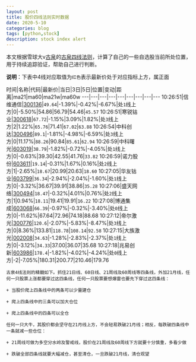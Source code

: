 ```yaml
---
layout: post
title: 股价四线法则实时数据
date: 2020-5-10
categories: blog
tags: [python,stock]
description: stock index alert
---
```



本文根据雪球大v[古泉](https://xueqiu.com/u/7148646888)的[古泉四线法则](https://xueqiu.com/7148646888/130498192)，计算了自己的一些自选股当前所处位置，用于持续追踪验证，帮助自己进行判断。

**说明**：下表中4线对应取值为`红色`表示最新价处于对应指标上方，属正面

时间|名称|代码|最新价|当日|3日|5日|位置|变动|距离|ma21|ma60|ma21w|ma60w
---|---|---|---|---|---|---|---|---
10:26:51|信维通信|[300136](https://xueqiu.com/S/SZ300136)|`49.64`|-1.39%|-0.42%|-6.67%|处`1`线上方|0|-5.50%|54.86|56.79|54.46|`45.57`
10:26:51|寒锐钴业|[300618](https://xueqiu.com/S/SZ300618)|`67.72`|-1.15%|3.09%|1.82%|处`3`线上方|2|1.22%|`65.76`|71.41|`67.02`|`63.88`
10:26:54|中科创达|[300496](https://xueqiu.com/S/SZ300496)|`89.1`|-1.81%|-4.98%|-6.59%|处`3`线上方|0|11.17%|`88.26`|90.84|`85.61`|`62.94`
10:26:59|中科曙光|[603019](https://xueqiu.com/S/SH603019)|`38.79`|-1.82%|-0.72%|-4.05%|处`1`线上方|0|-0.63%|39.30|42.55|41.76|`33.82`
10:26:59|诺力股份|[603611](https://xueqiu.com/S/SH603611)|`19.14`|-0.31%|1.67%|0.16%|处`2`线上方|1|-2.65%|`18.67`|20.99|20.63|`18.60`
10:27:05|华友钴业|[603799](https://xueqiu.com/S/SH603799)|`36.34`|-2.94%|-2.04%|-1.60%|处`1`线上方|0|-3.32%|36.67|39.91|38.86|`35.28`
10:27:06|盛天网络|[300494](https://xueqiu.com/S/SZ300494)|`18.47`|-0.32%|4.01%|0.76%|处`2`线上方|1|0.94%|`18.11`|19.41|19.91|`16.22`
10:27:08|博通集成|[603068](https://xueqiu.com/S/SH603068)|`66.39`|-0.97%|-0.32%|-3.40%|处`0`线上方|0|-11.62%|67.64|72.96|74.18|88.68
10:27:12|帝尔激光|[300776](https://xueqiu.com/S/SZ300776)|`120.6`|-2.07%|-5.83%|-8.47%|处`3`线上方|0|8.36%|133.81|`118.78`|`108.14`|`92.58`
10:27:15|大族激光|[002008](https://xueqiu.com/S/SZ002008)|`34.63`|-1.28%|-2.83%|-2.37%|处`1`线上方|0|-3.12%|`34.33`|37.00|36.07|35.68
10:27:18|兆易创新|[603986](https://xueqiu.com/S/SH603986)|`178.4`|-1.82%|-4.02%|-4.24%|处`0`线上方|-2|-7.05%|180.31|200.77|210.46|179.76

```
古泉4线法则的精髓如下。抓住21日线、60日线、21周线及60周线等四条线，外加21月线，任何一只股票上涨都要穿过这四条线，任何一只股票要想爆雷也要先下穿过这四条线：

+ 当股价爬上四条线中的两条可以少量建仓

+ 爬上四条线中的三条可以加大仓位

+ 爬上四条线中的四条可以全仓

任何一只大牛，其股价都会坚守在21月线上方，不会轻易跌破21月线；相反，每跌破四条线中一条就减一些仓位：

+ 21周线可做为多空分水岭及警戒线，股价在21周线及60周线下方就要十分慎重，多看少做

+ 跌破全部四条线就要大幅减仓，甚至清仓，一旦跌破21月线，清仓观望
```